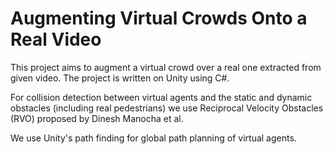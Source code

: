 # Augmenting Virtual Crowds Onto a Real Video

This project aims to augment a virtual crowd over a real one extracted from given video.
The project is written on Unity using C#.

For collision detection between virtual agents and the static and dynamic obstacles (including real pedestrians) we use Reciprocal Velocity Obstacles (RVO) proposed by Dinesh Manocha et al.

We use Unity's path finding for global path planning of virtual agents.
